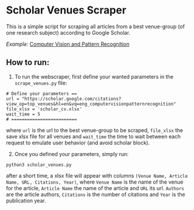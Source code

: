 # Scholar Venues Scraper

This is a simple script for scraping all articles from a best venue-group (of one research subject) according to Google Scholar.

*Example:* [Computer Vision and Pattern Recognition](https://scholar.google.com/citations?view_op=top_venues&hl=en&vq=eng_computervisionpatternrecognition)

## How to run:

1. To run the webscraper, first define your wanted parameters in the `scrape_venues.py` file:
```
# Define your parameters ==
url = "https://scholar.google.com/citations?view_op=top_venues&hl=en&vq=eng_computervisionpatternrecognition"   
file_xlsx = 'scholar_cv.xlsx'
wait_time = 5 
# =========================
```

where `url` is the url to the best venue-group to be scraped, `file_xlsx` the save xlsx file for all venues and `wait_time` the time to wait between each request to emulate user behavior (and avoid scholar block).

2. Once you defined your parameters, simply run:
```
python3 scholar_venues.py
```

after a short time, a xlsx file will appear with columns `(Venue Name, Article Name, URL, Citations, Year)`, where `Venue Name` is the name of the venue for the article, `Article Name` the name of the article and `URL` its url. `Authors` are the article authors, `Citations` is the number of citations and `Year` is the publication year.



